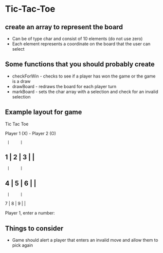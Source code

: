 # Tic-Tac-Toe

## create an array to represent the board
* Can be of type char and consist of 10 elements (do not use zero)
* Each element represents a coordinate on the board that the user can select

## Some functions that you should probably create
* checkForWin - checks to see if a player has won the game or the game is a draw
* drawBoard - redraws the board for each player turn
* markBoard - sets the char array with a selection and check for an invalid selection

## Example layout for game
Tic Tac Toe

Player 1 (X) - Player 2 (O)

     |     |
  1  |  2  |  3
     |     |
------------------
     |     |
  4  |  5  |  6
     |     |
------------------
     |     |
  7  |  8  |  9
     |     |

Player 1, enter a number:

## Things to consider
* Game should alert a player that enters an invalid move and allow them to pick again

